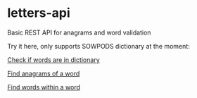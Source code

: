 # letters-api
Basic REST API for anagrams and word validation

Try it here, only supports SOWPODS dictionary at the moment:

[Check if words are in dictionary](http://shaunhegarty.com/api/validate/dictionary)

[Find anagrams of a word](http://shaunhegarty.com/api/anagrams/ordinates)

[Find words within a word](http://shaunhegarty.com/api/subanagrams/ordinates?best=true)
